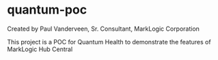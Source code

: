 # quantum-poc
Created by Paul Vanderveen, Sr. Consultant, MarkLogic Corporation

This project is a POC for Quantum Health to demonstrate the features of MarkLogic Hub Central

